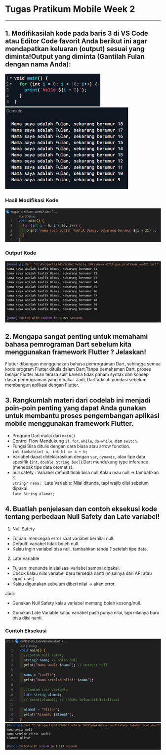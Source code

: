# **Tugas Pratikum Mobile Week 2**

---

## **1. Modifikasilah kode pada baris 3 di VS Code atau Editor Code favorit Anda berikut ini agar mendapatkan keluaran (output) sesuai yang diminta!Output yang diminta (Gantilah Fulan dengan nama Anda):**

![alt text](img/image.png)<br>
![alt text](img/image-1.png)<br>

### **Hasil Modifikasi Kode**

![Program 01](img/program01.png)

### **Output Kode**

![Output 01](img/output01.png)

## **2. Mengapa sangat penting untuk memahami bahasa pemrograman Dart sebelum kita menggunakan framework Flutter ? Jelaskan!**

Flutter dibangun menggunakan bahasa pemrograman Dart, sehingga semua kode program Flutter ditulis dalam Dart.Tanpa pemahaman Dart, proses belajar Flutter akan terasa sulit karena tidak paham syntax dan konsep dasar pemrograman yang dipakai. Jadi, Dart adalah pondasi sebelum membangun aplikasi dengan Flutter.

## **3. Rangkumlah materi dari codelab ini menjadi poin-poin penting yang dapat Anda gunakan untuk membantu proses pengembangan aplikasi mobile menggunakan framework Flutter.**

- Program Dart mulai dari `main()`
- Control Flow Mendukung `if`, `for`, `while`, `do-while`, dan `switch`.
- Fungsi Bisa ditulis dengan cara biasa atau arrow function.<br>
  `int tambah(int a, int b) => a + b;`
- Variabel dapat dideklarasikan dengan `var`, `dynamic`, atau tipe data spesifik (`int`, `double`, `String`, `bool`).Dart mendukung type inference (menebak tipe data otomatis).
- null safety : Variabel default tidak bisa null.Kalau mau null → tambahkan ?.<br>
  `String? nama;`
  -Late Variable: Nilai ditunda, tapi wajib diisi sebelum dipakai.<br>
  `late String alamat;`

## **4. Buatlah penjelasan dan contoh eksekusi kode tentang perbedaan Null Safety dan Late variabel!**

1. Null Safety

- Tujuan: mencegah error saat variabel bernilai null.
- Default: variabel tidak boleh null.
- Kalau ingin variabel bisa null, tambahkan tanda ? setelah tipe data.

2. Late Variable

- Tujuan: menunda inisialisasi variabel sampai dipakai.
- Cocok kalau nilai variabel baru tersedia nanti (misalnya dari API atau input user).
- Kalau digunakan sebelum diberi nilai → akan error.

Jadi:

- Gunakan Null Safety kalau variabel memang boleh kosong/null.

- Gunakan Late Variable kalau variabel pasti punya nilai, tapi nilainya baru bisa diisi nanti.

### **Contoh Eksekusi**

![Program 04](img/program04.png)<br>
![Output 01](img/output04.png)
